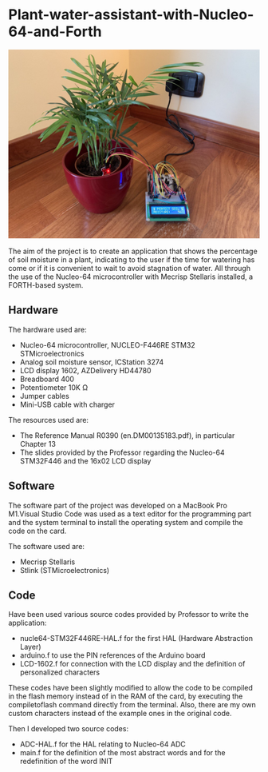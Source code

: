 # Plant-water-assistant-with-Nucleo-64-and-Forth

<img src="/setup.jpg" width="600">

The aim of the project is to create an application that shows the percentage of soil moisture in a plant, indicating to the user if the time for watering has come or if it is convenient to wait to avoid stagnation of water.
All through the use of the Nucleo-64 microcontroller with Mecrisp Stellaris installed, a FORTH-based system.

<h2>Hardware</h2>

The hardware used are:
  - Nucleo-64 microcontroller, NUCLEO-F446RE STM32 STMicroelectronics
  - Analog soil moisture sensor, ICStation 3274
  - LCD display 1602, AZDelivery HD44780
  - Breadboard 400
  - Potentiometer 10K Ω
  - Jumper cables
  - Mini-USB cable with charger
  
The resources used are:
  - The Reference Manual R0390 (en.DM00135183.pdf), in particular Chapter 13
  - The slides provided by the Professor regarding the Nucleo-64 STM32F446 and the 16x02 LCD display

<h2>Software</h2>

The software part of the project was developed on a MacBook Pro M1.Visual Studio Code was used as a text editor for the programming part and the system terminal to install the operating system and compile the code on the card.

The software used are:
  - Mecrisp Stellaris
  - Stlink (STMicroelectronics)
 
<h2>Code</h2>

Have been used various source codes provided by Professor to write the application:
  - nucle64-STM32F446RE-HAL.f for the first HAL (Hardware Abstraction Layer)
  - arduino.f to use the PIN references of the Arduino board
  - LCD-1602.f for connection with the LCD display and the definition of personalized characters

These codes have been slightly modified to allow the code to be compiled in the flash memory instead of in the RAM of the card, by executing the compiletoflash command directly from the terminal. Also, there are my own custom characters instead of the example ones in the original code.

Then I developed two source codes:
  - ADC-HAL.f for the HAL relating to Nucleo-64 ADC
  - main.f for the definition of the most abstract words and for the redefinition of the word INIT
  
  
  

